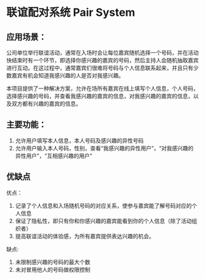 # 联谊配对系统 Pair System

## 应用场景：
公司单位举行联谊活动，通常在入场时会让每位嘉宾随机选择一个号码，并在活动快结束时有一个环节，即选择你感兴趣的嘉宾的号码，然后主持人会随机抽取嘉宾进行互动。在这过程中，通常嘉宾们很难将号码与个人信息联系起来，并且只有少数嘉宾有机会知道我感兴趣的人是否对我感兴趣。  

本项目提供了一种解决方案，允许在场所有嘉宾在线上填写个人信息，个人号码，选择感兴趣的号码，并查看我感兴趣的嘉宾的信息，对我感兴趣的嘉宾的信息，以及双方都有兴趣的嘉宾的信息。

## 主要功能：
1. 允许用户填写本人信息，本人号码及感兴趣的异性号码
2. 允许用户输入本人号码，性别，查看“我感兴趣的异性用户”，“对我感兴趣的异性用户”，"互相感兴趣的用户"

## 优缺点
优点：
1. 记录了个人信息和入场随机号码的对应关系，使参与嘉宾能了解号码对应的个人信息
1. 保证了隐私性，即只有你和你感兴趣的嘉宾能看到你的个人信息（除了活动组织者）
2. 提高联谊活动的体验感，为所有嘉宾提供表达兴趣的机会。  

缺点:
1. 未限制感兴趣的号码的最大个数
2. 未对冒用他人的号码做权限控制
